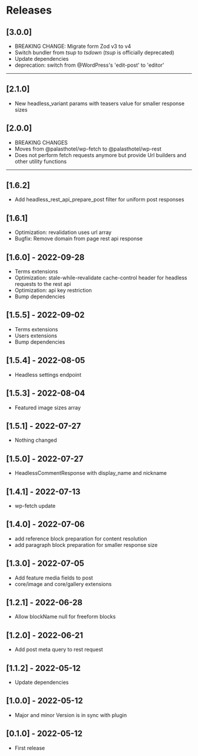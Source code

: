 # Releases


## [3.0.0]
* BREAKING CHANGE: Migrate form Zod v3 to v4
* Switch bundler from _tsup_ to _tsdown_ (_tsup_ is officially deprecated)
* Update dependencies
* deprecation: switch from @WordPress's 'edit-post' to 'editor'

---

## [2.1.0]
* New headless_variant params with teasers value for smaller response sizes

## [2.0.0]
* BREAKING CHANGES
* Moves from @palasthotel/wp-fetch to @palasthotel/wp-rest
* Does not perform fetch requests anymore but provide Url builders and other utility functions

---

## [1.6.2]
* Add headless_rest_api_prepare_post filter for uniform post responses

## [1.6.1]
* Optimization: revalidation uses url array
* Bugfix: Remove domain from page rest api response

## [1.6.0] - 2022-09-28
* Terms extensions
* Optimization: stale-while-revalidate cache-control header for headless requests to the rest api
* Optimization: api key restriction
* Bump dependencies

## [1.5.5] - 2022-09-02
* Terms extensions
* Users extensions
* Bump dependencies

## [1.5.4] - 2022-08-05
* Headless settings endpoint

## [1.5.3] - 2022-08-04
* Featured image sizes array

## [1.5.1] - 2022-07-27
* Nothing changed

## [1.5.0] - 2022-07-27
* HeadlessCommentResponse with display_name and nickname

## [1.4.1] - 2022-07-13
- wp-fetch update

## [1.4.0] - 2022-07-06
- add reference block preparation for content resolution
- add paragraph block preparation for smaller response size

## [1.3.0] - 2022-07-05
- Add feature media fields to post
- core/image and core/gallery extensions

## [1.2.1] - 2022-06-28
- Allow blockName null for freeform blocks

## [1.2.0] - 2022-06-21
- Add post meta query to rest request

## [1.1.2] - 2022-05-12
- Update dependencies

## [1.0.0] - 2022-05-12

- Major and minor Version is in sync with plugin

## [0.1.0] - 2022-05-12

- First release
